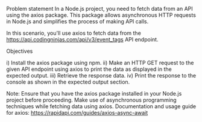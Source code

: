 Problem statement
In a Node.js project, you need to fetch data from an API using the axios package. This package allows asynchronous HTTP requests in Node.js and simplifies the process of making API calls.

In this scenario, you'll use axios to fetch data from the https://api.codingninjas.com/api/v3/event_tags API endpoint.

Objectives

i) Install the axios package using npm.
ii) Make an HTTP GET request to the given API endpoint using axios to print the data as displayed in the expected output.
iii) Retrieve the response data.
iv) Print the response to the console as shown in the expected output section.

Note:
Ensure that you have the axios package installed in your Node.js project before proceeding.
Make use of asynchronous programming techniques while fetching data using axios.
Documentation and usage guide for axios: https://rapidapi.com/guides/axios-async-await
